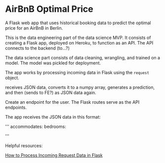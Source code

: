 # AirBnB Optimal Price
A Flask web app that uses historical booking data to predict the optimal price for an AirBnB in Berlin.

This is the data engineering part of the data science MVP. It consists of creating a Flask app, deployed on Heroku, to function as an API. The API connects to the backend (to...?)

The data science part consists of data cleaning, wrangling, and trained on a model. The model was pickled for deployment.

The app works by processing incoming data in Flask using the `request` object.

receives JSON data, converts it to a numpy array, generates a prediction, and then (sends to FE?) as JSON data again.

Create an endpoint for the user. The Flask routes serve as the API endpoints.

The app receives the JSON data in this format:

'''
accommodates:
bedrooms:

'''



Helpful resources:

[How to Process Incoming Request Data in Flask](https://www.youtube.com/watch?v=hAEJajltHxc&amp=&index=129)
